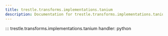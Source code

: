 ```yaml
---
title: trestle.transforms.implementations.tanium
description: Documentation for trestle.transforms.implementations.tanium module
---
```

::: trestle.transforms.implementations.tanium
handler: python

